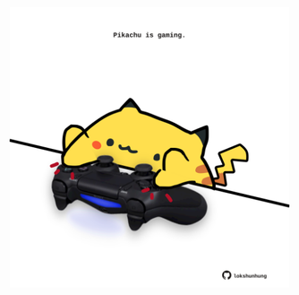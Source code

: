 <!-- built at 16/12/2024, 11:00:45 UTC -->
<p align="center">
  <img width="500" height="500" src="./ReadmeImage.svg">
</p>
